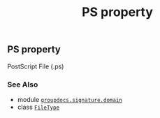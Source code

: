 ﻿---
title: PS property
second_title: GroupDocs.Signature for Python via .NET API References
description: 
type: docs
url: /python-net/groupdocs.signature.domain/filetype/ps/
is_root: false
weight: 470
---

## PS property


PostScript File (.ps)

### See Also
* module [`groupdocs.signature.domain`](../../)
* class [`FileType`](/signature/python-net/groupdocs.signature.domain/filetype)

